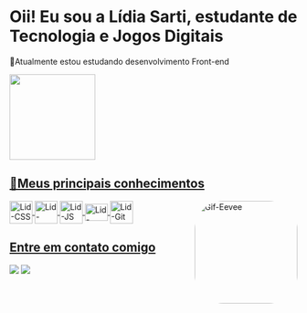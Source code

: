 <div>
  <h1>Oii! Eu sou a Lídia Sarti, estudante de Tecnologia e Jogos Digitais</h1>
  <p>🍭Atualmente estou estudando desenvolvimento Front-end</p>
</div>
<divaling = "top">
  <a href = "https://github.com/LidSarti">
      <img height="150em" src="https://github-readme-stats.vercel.app/api/top-langs/?username=LidSarti&layout=compact&langs_count=7&theme=swift"/>
  <div>
    <h2>🍨Meus principais conhecimentos</h2>
    <img align="center" alt="Lid-CSS" heigt="30" width="40" src="https://cdn.jsdelivr.net/gh/devicons/devicon/icons/css3/css3-original-wordmark.svg" />
    <img align="center" alt="Lid-HTML" heigt="30" width="40" src="https://cdn.jsdelivr.net/gh/devicons/devicon/icons/html5/html5-original-wordmark.svg" />
    <img align="center" alt="Lid-JS" heigt="30" width="40"src="https://cdn.jsdelivr.net/gh/devicons/devicon/icons/javascript/javascript-original.svg" />
    <img align="center" alt="Lid-Python" height="30" width="40" src="https://cdn.jsdelivr.net/gh/devicons/devicon/icons/python/python-original.svg" />
    <img align="center" alt ="Lid-Git" heigt="30" width="40" src="https://cdn.jsdelivr.net/gh/devicons/devicon/icons/git/git-original.svg" />
    <img align="right" alt="Gif-Eevee" height="180" style="border-radius:50px;" src="https://issfra-cdn.nonocdn.com/download/file/fra/nonolive-fra/nnphotos/16626624/donaldev-16626624-121"/>
   </div>
</div>
<div>
  <h2>Entre em contato comigo</h2>
  <a href = "mailto:lid.sarti@gmail.com"><img src="https://img.shields.io/badge/Gmail-D14836?style=for-the-badge&logo=gmail&logoColor=white"></a>
  <a href = "https://www.linkedin.com/in/lídia-sarti-04257121a/"><img src = "https://img.shields.io/badge/LinkedIn-0077B5?style=for-the-badge&logo=linkedin&logoColor=white"></a>
